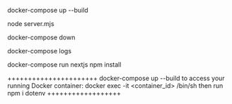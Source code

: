 
docker-compose up --build

node server.mjs

docker-compose down

docker-compose logs

docker-compose run nextjs npm install

++++++++++++++++++++++
docker-compose up --build
to access your running Docker container:
docker exec -it <container_id> /bin/sh
then run 
npm i dotenv
++++++++++++++++++